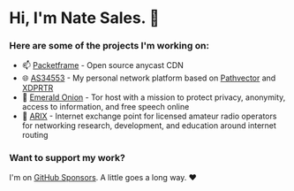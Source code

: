 # Hi, I'm Nate Sales. 👋

### Here are some of the projects I'm working on:
- 📫 [Packetframe](https://packetframe.com/) - Open source anycast CDN
- 🌐 [AS34553](https://natesales.net/network) - My personal network platform based on [Pathvector](https://github.com/natesales/pathvector) and [XDPRTR](https://github.com/natesales/xdprtr)
- 🧅 [Emerald Onion](https://emeraldonion.org) - Tor host with a mission to protect privacy, anonymity, access to information, and free speech online
- 📡 [ARIX](https://arix.dev) - Internet exchange point for licensed amateur radio operators for networking research, development, and education around internet routing

### Want to support my work?

I'm on [GitHub Sponsors](https://github.com/sponsors/natesales). A little goes a long way. ❤️
